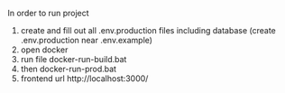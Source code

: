 In order to run project

1. create and fill out all .env.production files including database (create .env.production near .env.example)
2. open docker
3. run file docker-run-build.bat
4. then docker-run-prod.bat
5. frontend url http://localhost:3000/

